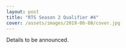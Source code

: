 ```yaml
---
layout: post
title: "RTS Season 2 Qualifier #4"
cover: /assets/images/2019-06-08/cover.jpg
---
```


Details to be announced.
